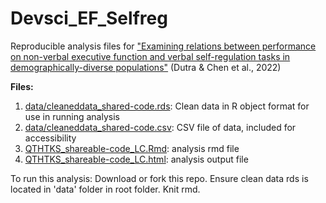 # Devsci_EF_Selfreg
Reproducible analysis files for ["Examining relations between performance on non-verbal executive function and verbal self-regulation tasks in demographically-diverse populations"](https://doi.org/10.1111/desc.13228) (Dutra &amp; Chen et al., 2022)

**Files:**  
1. [data/cleaneddata_shared-code.rds](data/cleaneddata_shared-code.rds): Clean data in R object format for use in running analysis  
2. [data/cleaneddata_shared-code.csv](data/cleaneddata_shared-code.csv): CSV file of data, included for accessibility  
3. [QTHTKS_shareable-code_LC.Rmd](QTHTKS_shareable-code_LC.Rmd): analysis rmd file  
4. [QTHTKS_shareable-code_LC.html](QTHTKS_shareable-code_LC.html): analysis output file  

To run this analysis: Download or fork this repo. Ensure clean data rds is located in 'data' folder in root folder. Knit rmd.
